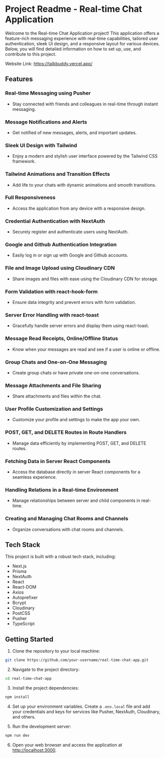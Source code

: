 # Project Readme - Real-time Chat Application

Welcome to the Real-time Chat Application project! This application offers a feature-rich messaging experience with real-time capabilities, tailored user authentication, sleek UI design, and a responsive layout for various devices. Below, you will find detailed information on how to set up, use, and contribute to this project.

Website Link: https://talkbuddy.vercel.app/

## Features

### Real-time Messaging using Pusher
- Stay connected with friends and colleagues in real-time through instant messaging.

### Message Notifications and Alerts
- Get notified of new messages, alerts, and important updates.

### Sleek UI Design with Tailwind
- Enjoy a modern and stylish user interface powered by the Tailwind CSS framework.

### Tailwind Animations and Transition Effects
- Add life to your chats with dynamic animations and smooth transitions.

### Full Responsiveness
- Access the application from any device with a responsive design.

### Credential Authentication with NextAuth
- Securely register and authenticate users using NextAuth.

### Google and Github Authentication Integration
- Easily log in or sign up with Google and Github accounts.

### File and Image Upload using Cloudinary CDN
- Share images and files with ease using the Cloudinary CDN for storage.

### Form Validation with react-hook-form
- Ensure data integrity and prevent errors with form validation.

### Server Error Handling with react-toast
- Gracefully handle server errors and display them using react-toast.

### Message Read Receipts, Online/Offline Status
- Know when your messages are read and see if a user is online or offline.

### Group Chats and One-on-One Messaging
- Create group chats or have private one-on-one conversations.

### Message Attachments and File Sharing
- Share attachments and files within the chat.

### User Profile Customization and Settings
- Customize your profile and settings to make the app your own.

### POST, GET, and DELETE Routes in Route Handlers
- Manage data efficiently by implementing POST, GET, and DELETE routes.

### Fetching Data in Server React Components
- Access the database directly in server React components for a seamless experience.

### Handling Relations in a Real-time Environment
- Manage relationships between server and child components in real-time.

### Creating and Managing Chat Rooms and Channels
- Organize conversations with chat rooms and channels.

## Tech Stack

This project is built with a robust tech stack, including:
- Next.js
- Prisma
- NextAuth
- React
- React-DOM
- Axios
- Autoprefixer
- Bcrypt
- Cloudinary
- PostCSS
- Pusher
- TypeScript

## Getting Started

1. Clone the repository to your local machine:

```bash
git clone https://github.com/your-username/real-time-chat-app.git
```

2. Navigate to the project directory:

```bash
cd real-time-chat-app
```

3. Install the project dependencies:

```bash
npm install
```

4. Set up your environment variables. Create a `.env.local` file and add your credentials and keys for services like Pusher, NextAuth, Cloudinary, and others.

5. Run the development server:

```bash
npm run dev
```

6. Open your web browser and access the application at [http://localhost:3000](http://localhost:3000).
